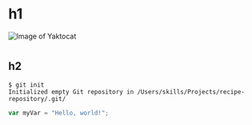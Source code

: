 # <h1>h1</h1>
![Image of Yaktocat](https://octodex.github.com/images/yaktocat.png)
# <h2>h2</h2>
```
$ git init
Initialized empty Git repository in /Users/skills/Projects/recipe-repository/.git/
```
``` javascript
var myVar = "Hello, world!";
```
